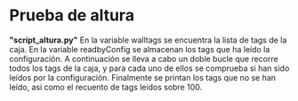 # Prueba de altura

**"script_altura.py"**
En la variable walltags se encuentra la lista de tags de la caja. En la variable readbyConfig se almacenan los tags que ha leído la configuración. A continuación se lleva a cabo un doble bucle que recorre todos los tags de la caja, y para cada uno de ellos se comprueba si han sido leídos por la configuración. Finalmente se printan los tags que no se han leído, asi como el recuento de tags leídos sobre 100.
